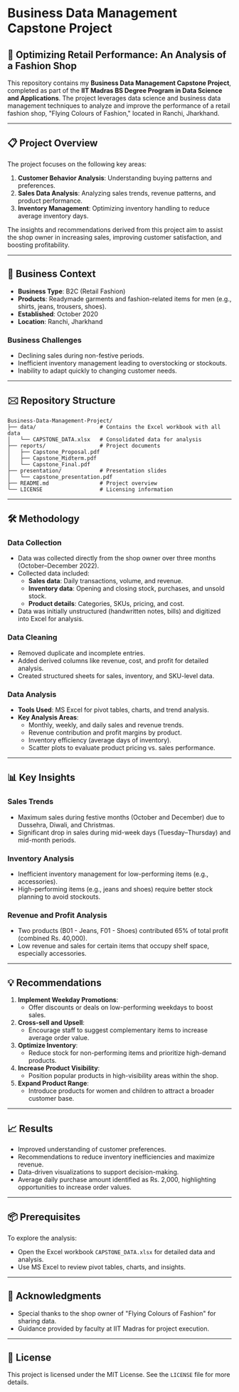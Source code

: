 # Business Data Management Capstone Project

## 🚀 Optimizing Retail Performance: An Analysis of a Fashion Shop

This repository contains my **Business Data Management Capstone Project**, completed as part of the **IIT Madras BS Degree Program in Data Science and Applications**. The project leverages data science and business data management techniques to analyze and improve the performance of a retail fashion shop, "Flying Colours of Fashion," located in Ranchi, Jharkhand.

---

## 📋 Project Overview

The project focuses on the following key areas:
1. **Customer Behavior Analysis**: Understanding buying patterns and preferences.
2. **Sales Data Analysis**: Analyzing sales trends, revenue patterns, and product performance.
3. **Inventory Management**: Optimizing inventory handling to reduce average inventory days.

The insights and recommendations derived from this project aim to assist the shop owner in increasing sales, improving customer satisfaction, and boosting profitability.

---

## 🏢 Business Context

- **Business Type**: B2C (Retail Fashion)
- **Products**: Readymade garments and fashion-related items for men (e.g., shirts, jeans, trousers, shoes).
- **Established**: October 2020
- **Location**: Ranchi, Jharkhand

### Business Challenges
- Declining sales during non-festive periods.
- Inefficient inventory management leading to overstocking or stockouts.
- Inability to adapt quickly to changing customer needs.

---

## 🖂️ Repository Structure

```
Business-Data-Management-Project/
├── data/                    # Contains the Excel workbook with all data
│   └── CAPSTONE_DATA.xlsx   # Consolidated data for analysis
├── reports/                 # Project documents
│   ├── Capstone_Proposal.pdf
│   ├── Capstone_Midterm.pdf
│   └── Capstone_Final.pdf
├── presentation/            # Presentation slides
│   └── capstone_presentation.pdf
├── README.md                # Project overview
└── LICENSE                  # Licensing information
```

---

## 🛠️ Methodology

### Data Collection
- Data was collected directly from the shop owner over three months (October–December 2022).
- Collected data included:
  - **Sales data**: Daily transactions, volume, and revenue.
  - **Inventory data**: Opening and closing stock, purchases, and unsold stock.
  - **Product details**: Categories, SKUs, pricing, and cost.
- Data was initially unstructured (handwritten notes, bills) and digitized into Excel for analysis.

### Data Cleaning
- Removed duplicate and incomplete entries.
- Added derived columns like revenue, cost, and profit for detailed analysis.
- Created structured sheets for sales, inventory, and SKU-level data.

### Data Analysis
- **Tools Used**: MS Excel for pivot tables, charts, and trend analysis.
- **Key Analysis Areas**:
  - Monthly, weekly, and daily sales and revenue trends.
  - Revenue contribution and profit margins by product.
  - Inventory efficiency (average days of inventory).
  - Scatter plots to evaluate product pricing vs. sales performance.

---

## 📊 Key Insights

### Sales Trends
- Maximum sales during festive months (October and December) due to Dussehra, Diwali, and Christmas.
- Significant drop in sales during mid-week days (Tuesday–Thursday) and mid-month periods.

### Inventory Analysis
- Inefficient inventory management for low-performing items (e.g., accessories).
- High-performing items (e.g., jeans and shoes) require better stock planning to avoid stockouts.

### Revenue and Profit Analysis
- Two products (B01 - Jeans, F01 - Shoes) contributed 65% of total profit (combined Rs. 40,000).
- Low revenue and sales for certain items that occupy shelf space, especially accessories.

---

## 💡 Recommendations

1. **Implement Weekday Promotions**:
   - Offer discounts or deals on low-performing weekdays to boost sales.
2. **Cross-sell and Upsell**:
   - Encourage staff to suggest complementary items to increase average order value.
3. **Optimize Inventory**:
   - Reduce stock for non-performing items and prioritize high-demand products.
4. **Increase Product Visibility**:
   - Position popular products in high-visibility areas within the shop.
5. **Expand Product Range**:
   - Introduce products for women and children to attract a broader customer base.

---

## 📈 Results

- Improved understanding of customer preferences.
- Recommendations to reduce inventory inefficiencies and maximize revenue.
- Data-driven visualizations to support decision-making.
- Average daily purchase amount identified as Rs. 2,000, highlighting opportunities to increase order values.

---

## 📦 Prerequisites

To explore the analysis:
- Open the Excel workbook `CAPSTONE_DATA.xlsx` for detailed data and analysis.
- Use MS Excel to review pivot tables, charts, and insights.

---

## 🤝 Acknowledgments

- Special thanks to the shop owner of "Flying Colours of Fashion" for sharing data.
- Guidance provided by faculty at IIT Madras for project execution.

---

## 📜 License

This project is licensed under the MIT License. See the `LICENSE` file for more details.
